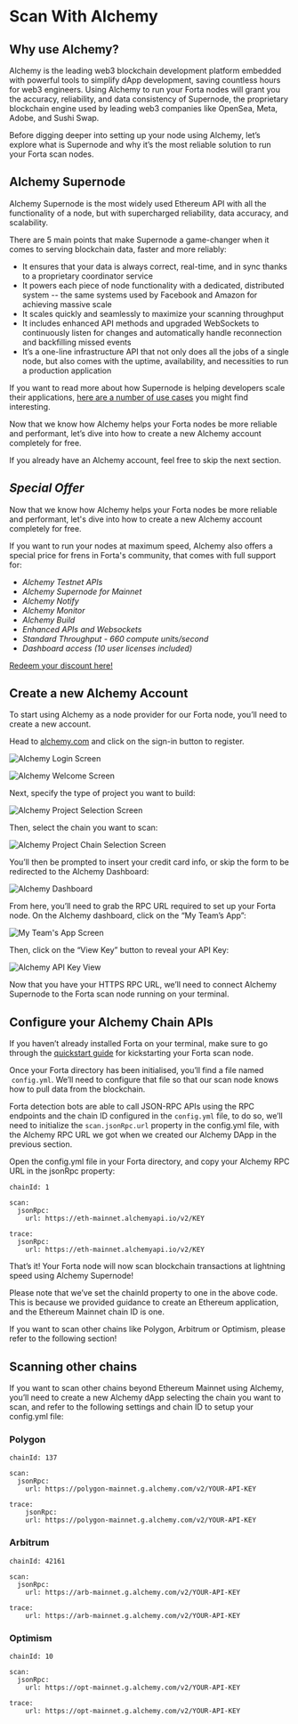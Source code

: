 # Scan With Alchemy

## Why use Alchemy?
Alchemy is the leading web3 blockchain development platform embedded with powerful tools to simplify dApp development, saving countless hours for web3 engineers. Using Alchemy to run your Forta nodes will grant you the accuracy, reliability, and data consistency of Supernode, the proprietary blockchain engine used by leading web3 companies like OpenSea, Meta, Adobe, and Sushi Swap.

Before digging deeper into setting up your node using Alchemy, let’s explore what is Supernode and why it’s the most reliable solution to run your Forta scan nodes.

## Alchemy Supernode
Alchemy Supernode is the most widely used Ethereum API with all the functionality of a node, but with supercharged reliability, data accuracy, and scalability.

There are 5 main points that make Supernode a game-changer when it comes to serving blockchain data, faster and more reliably:
- It ensures that your data is always correct, real-time, and in sync thanks to a proprietary coordinator service
- It powers each piece of node functionality with a dedicated, distributed system -- the same systems used by Facebook and Amazon for achieving massive scale
- It scales quickly and seamlessly to maximize your scanning throughput
- It includes enhanced API methods and upgraded WebSockets to continuously listen for changes and automatically handle reconnection and backfilling missed events
- It’s a one-line infrastructure API that not only does all the jobs of a single node, but also comes with the uptime, availability, and necessities to run a production application

If you want to read more about how Supernode is helping developers scale their applications, [here are a number of use cases](https://www.alchemy.com/supernode) you might find interesting.

Now that we know how Alchemy helps your Forta nodes be more reliable and performant, let’s dive into how to create a new Alchemy account completely for free.

If you already have an Alchemy account, feel free to skip the next section.

## *Special Offer*
Now that we know how Alchemy helps your Forta nodes be more reliable and performant, let's dive into how to create a new Alchemy account completely for free.

If you want to run your nodes at maximum speed, Alchemy also offers a special price for frens in Forta's community, that comes with full support for:

- *Alchemy Testnet APIs*
- *Alchemy Supernode for Mainnet*
- *Alchemy Notify*
- *Alchemy Monitor*
- *Alchemy Build*
- *Enhanced APIs and Websockets*
- *Standard Throughput - 660 compute units/second*
- *Dashboard access (10 user licenses included)*

[Redeem your discount here!](https://alchemy.com/?a=forta&promo=ALCHEMY_FORTA_10_T351FA2)

## Create a new Alchemy Account

To start using Alchemy as a node provider for our Forta node, you’ll need to create a new account. 

Head to [alchemy.com](https://alchemy.com/?a=forta&promo=ALCHEMY_FORTA_10_T351FA2) and click on the sign-in button to register.

![Alchemy Login Screen](alchemy-login.png)

![Alchemy Welcome Screen](alchemy-welcome.png)

Next, specify the type of project you want to build:

![Alchemy Project Selection Screen](alchemy-select-project.png)

Then, select the chain you want to scan:

![Alchemy Project Chain Selection Screen](alchemy-select-chain.png)

You’ll then be prompted to insert your credit card info, or skip the form to be redirected to the Alchemy Dashboard:

![Alchemy Dashboard](alchemy-dashboard.png)

From here, you’ll need to grab the RPC URL required to set up your Forta node. On the Alchemy dashboard, click on the “My Team’s App”:

![My Team's App Screen](my-teams-app-screen.png)

Then, click on the “View Key” button to reveal your API Key:

![Alchemy API Key View](alchemy-api-key-screen.png)

Now that you have your HTTPS RPC URL, we’ll need to connect Alchemy Supernode to the Forta scan node running on your terminal.

## Configure your Alchemy Chain APIs
If you haven’t already installed Forta on your terminal, make sure to go through the [quickstart guide](scanner-quickstart.md) for kickstarting your Forta scan node.

Once your Forta directory has been initialised, you’ll find a file named  `config.yml`. We’ll need to configure that file so that our scan node knows how to pull data from the blockchain.

Forta detection bots are able to call JSON-RPC APIs using the RPC endpoints and the chain ID configured  in the `config.yml` file, to do so, we’ll need to initialize the `scan.jsonRpc.url`  property in the config.yml file, with the Alchemy RPC URL we got when we created our Alchemy DApp in the previous section.

Open the config.yml file in your Forta directory, and copy your Alchemy RPC URL in the jsonRpc property:

```
chainId: 1

scan:
  jsonRpc:
    url: https://eth-mainnet.alchemyapi.io/v2/KEY

trace:
  jsonRpc:
    url: https://eth-mainnet.alchemyapi.io/v2/KEY
```

That’s it! Your Forta node will now scan blockchain transactions at lightning speed using Alchemy Supernode! 

Please note that we’ve set the chainId property to one in the above code. This is because we provided guidance to create an Ethereum application, and the Ethereum Mainnet chain ID is one. 

If you want to scan other chains like Polygon, Arbitrum or Optimism, please refer to the following section! 

## Scanning other chains
If you want to scan other chains beyond Ethereum Mainnet using Alchemy, you’ll need to create a new Alchemy dApp selecting the chain you want to scan, and refer to the following settings and chain ID to setup your config.yml file:

### Polygon
```
chainId: 137

scan:
  jsonRpc:
    url: https://polygon-mainnet.g.alchemy.com/v2/YOUR-API-KEY

trace:
	jsonRpc:
    url: https://polygon-mainnet.g.alchemy.com/v2/YOUR-API-KEY
```

### Arbitrum
```
chainId: 42161

scan:
  jsonRpc:
    url: https://arb-mainnet.g.alchemy.com/v2/YOUR-API-KEY

trace:
    url: https://arb-mainnet.g.alchemy.com/v2/YOUR-API-KEY
```

### Optimism
```
chainId: 10

scan:
  jsonRpc:
    url: https://opt-mainnet.g.alchemy.com/v2/YOUR-API-KEY

trace:
    url: https://opt-mainnet.g.alchemy.com/v2/YOUR-API-KEY
```